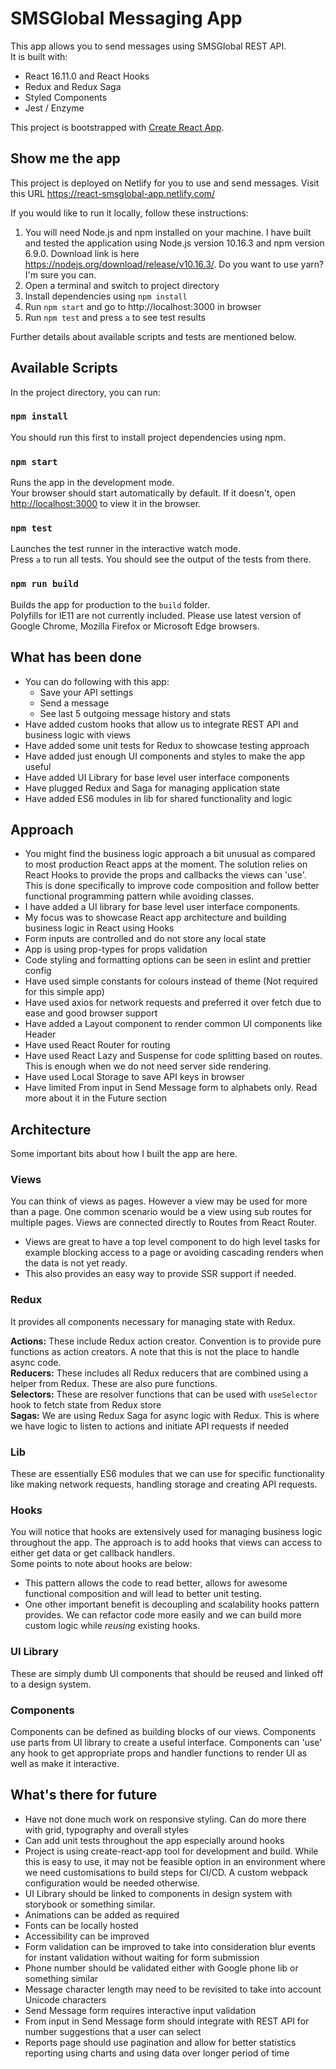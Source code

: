 # SMSGlobal Messaging App 
This app allows you to send messages using SMSGlobal REST API. <br /> It is built with:

* React 16.11.0 and React Hooks
* Redux and Redux Saga
* Styled Components
* Jest / Enzyme

This project is bootstrapped with [Create React App](https://github.com/facebook/create-react-app). 

## Show me the app

This project is deployed on Netlify for you to use and send messages. Visit this URL https://react-smsglobal-app.netlify.com/ <br />

If you would like to run it locally, follow these instructions:
1. You will need Node.js and npm installed on your machine. I have built and tested the application using Node.js version 10.16.3 and npm version 6.9.0. Download link is here https://nodejs.org/download/release/v10.16.3/. Do you want to use yarn? I'm sure you can.
2. Open a terminal and switch to project directory
3. Install dependencies using `npm install`
4. Run `npm start` and go to http://localhost:3000 in browser
5. Run `npm test` and press `a` to see test results

Further details about available scripts and tests are mentioned below.

## Available Scripts
 
In the project directory, you can run:

### `npm install`

You should run this first to install project dependencies using npm.

### `npm start`

Runs the app in the development mode.<br />
Your browser should start automatically by default. If it doesn't, open [http://localhost:3000](http://localhost:3000) to view it in the browser.

### `npm test`

Launches the test runner in the interactive watch mode.<br />
Press `a` to run all tests. You should see the output of the tests from there.<br />

### `npm run build`

Builds the app for production to the `build` folder.<br />
Polyfills for IE11 are not currently included. Please use latest version of Google Chrome, Mozilla Firefox or Microsoft Edge browsers.

## What has been done
* You can do following with this app:
  * Save your API settings
  * Send a message
  * See last 5 outgoing message history and stats
* Have added custom hooks that allow us to integrate REST API and business logic with views
* Have added some unit tests for Redux to showcase testing approach
* Have added just enough UI components and styles to make the app useful
* Have added UI Library for base level user interface components
* Have plugged Redux and Saga for managing application state
* Have added ES6 modules in lib for shared functionality and logic

## Approach
* You might find the business logic approach a bit unusual as compared to most production React apps at the moment. The solution relies on React Hooks to provide the props and callbacks the views can 'use'. This is done specifically to improve code composition and follow better functional programming pattern while avoiding classes.
* I have added a UI library for base level user interface components.
* My focus was to showcase React app architecture and building business logic in React using Hooks
* Form inputs are controlled and do not store any local state
* App is using prop-types for props validation
* Code styling and formatting options can be seen in eslint and prettier config
* Have used simple constants for colours instead of theme (Not required for this simple app)
* Have used axios for network requests and preferred it over fetch due to ease and good browser support
* Have added a Layout component to render common UI components like Header
* Have used React Router for routing
* Have used React Lazy and Suspense for code splitting based on routes. This is enough when we do not need server side rendering.
* Have used Local Storage to save API keys in browser
* Have limited From input in Send Message form to alphabets only. Read more about it in the Future section

## Architecture

Some important bits about how I built the app are here.

### Views
You can think of views as pages. However a view may be used for more than a page. One common scenario would be a view using sub routes for multiple pages. Views are connected directly to Routes from React Router.
* Views are great to have a top level component to do high level tasks for example blocking access to a page or avoiding cascading renders when the data is not yet ready.
* This also provides an easy way to provide SSR support if needed.

### Redux
It provides all components necessary for managing state with Redux. <br />

**Actions:** These include Redux action creator. Convention is to provide pure functions as action creators. A note that this is not the place to handle async code.<br />
**Reducers:** These includes all Redux reducers that are combined using a helper from Redux. These are also pure functions.<br />
**Selectors:** These are resolver functions that can be used with `useSelector` hook to fetch state from Redux store<br />
**Sagas:** We are using Redux Saga for async logic with Redux. This is where we have logic to listen to actions and initiate API requests if needed<br />

### Lib
These are essentially ES6 modules that we can use for specific functionality like making network requests, handling storage and creating API requests.

### Hooks
You will notice that hooks are extensively used for managing business logic throughout the app. The approach is to add hooks that views can access to either get data or get callback handlers. <br />
Some points to note about hooks are below:
* This pattern allows the code to read better, allows for awesome functional composition and will lead to better unit testing.
* One other important benefit is decoupling and scalability hooks pattern provides. We can refactor code more easily and we can build more custom logic while *reusing* existing hooks.

### UI Library
These are simply dumb UI components that should be reused and linked off to a design system.

### Components
Components can be defined as building blocks of our views. Components use parts from UI library to create a useful interface. Components can 'use' any hook to get appropriate props and handler functions to render UI as well as make it interactive.

## What's there for future

* Have not done much work on responsive styling. Can do more there with grid, typography and overall styles
* Can add unit tests throughout the app especially around hooks
* Project is using create-react-app tool for development and build. While this is easy to use, it may not be feasible option in an environment where we need customisations to build steps for CI/CD. A custom webpack configuration would be needed otherwise.
* UI Library should be linked to components in design system with storybook or something similar.
* Animations can be added as required
* Fonts can be locally hosted
* Accessibility can be improved
* Form validation can be improved to take into consideration blur events for instant validation without waiting for form submission
* Phone number should be validated either with Google phone lib or something similar
* Message character length may need to be revisited to take into account Unicode characters
* Send Message form requires interactive input validation
* From input in Send Message form should integrate with REST API for number suggestions that a user can select
* Reports page should use pagination and allow for better statistics reporting using charts and using data over longer period of time
